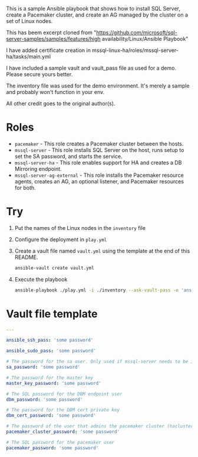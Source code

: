 This is a sample Ansible playbook that shows how to install SQL Server, create a Pacemaker cluster, and create an AG managed by the cluster on a set of Linux nodes.


This has beem excerpt cloned from "https://github.com/microsoft/sql-server-samples/samples/features/high availability/Linux/Ansible Playbook"

I have added certificate creation in mssql-linux-ha/roles/mssql-server-ha/tasks/main.yml

I have included a sample vault and vault_pass file as used for a demo. Please secure yours better.

The inventory file was used for the demo environment. It's merely a sample and probably won't function in your env.

All other credit goes to the original author(s).


# Roles

- `pacemaker` - This role creates a Pacemaker cluster between the hosts.
- `mssql-server` - This role installs SQL Server on the host, runs setup to set the SA password, and starts the service.
- `mssql-server-ha` - This role enables support for HA and creates a DB Mirroring endpoint.
- `mssql-server-ag-external` - This role installs the Pacemaker resource agents, creates an AG, an optional listener, and Pacemaker resources for both.


# Try

1. Put the names of the Linux nodes in the `inventory` file

1. Configure the deployment in `play.yml`

1. Create a vault file named `vault.yml` using the template at the end of this README.

	```sh
	ansible-vault create vault.yml
	```

1. Execute the playbook

	```sh
	ansible-playbook ./play.yml -i ./inventory --ask-vault-pass -e 'ansible_user=username'
	```


# Vault file template

```yaml
---

ansible_ssh_pass: 'some password'

ansible_sudo_pass: 'some password'

# The password for the sa user. Only used if mssql-server needs to be installed.
sa_password: 'some password'

# The password for the master key
master_key_password: 'some password'

# The SQL password for the DBM endpoint user
dbm_password: 'some password'

# The password for the DBM cert private key
dbm_cert_password: 'some password'

# The password of the user that admins the pacemaker cluster (hacluster)
pacemaker_cluster_password: 'some password'

# The SQL password for the pacemaker user
pacemaker_password: 'some password'
```
